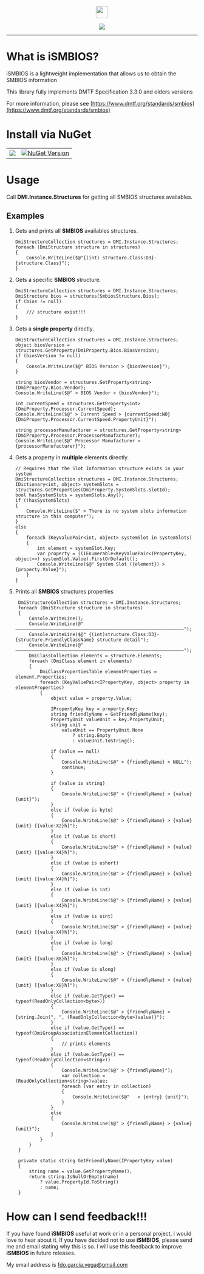 ﻿<p align="center">
  <img src="https://cdn.rawgit.com/iAJTin/iSMBIOS/master/nuget/iSMBIOS.png"  
       height="32"/>
</p>
<p align="center">
  <a href="https://github.com/iAJTin/iSMBIOS">
    <img src="https://img.shields.io/badge/iTin-iSMBIOS-green.svg?style=flat"/>
  </a>
</p>

***

# What is iSMBIOS?
iSMBIOS is a lightweight implementation that allows us to obtain the SMBIOS information

This library fully implements DMTF Specification 3.3.0 and olders versions

For more information, please see [https://www.dmtf.org/standards/smbios](https://www.dmtf.org/standards/smbios)

# Install via NuGet

<table>
  <tr>
    <td>
      <a href="https://github.com/iAJTin/iSMBIOS">
        <img src="https://img.shields.io/badge/-iSMBIOS-green.svg?style=flat"/>
      </a>
    </td>
    <td>
      <a href="https://www.nuget.org/packages/iSMBIOS/">
        <img alt="NuGet Version" 
             src="https://img.shields.io/nuget/v/iSMBIOS.svg" /> 
      </a>
    </td>  
  </tr>
</table>

# Usage

Call **DMI.Instance.Structures** for getting all SMBIOS structures availables.

## Examples

1. Gets and prints all **SMBIOS** availables structures.


       DmiStructureCollection structures = DMI.Instance.Structures;
       foreach (DmiStructure structure in structures)
       {
           Console.WriteLine($@"{(int) structure.Class:D3}-{structure.Class}");
       }

2. Gets a specific **SMBIOS** structure.


       DmiStructureCollection structures = DMI.Instance.Structures;
       DmiStructure bios = structures[SmbiosStructure.Bios];
       if (bios != null)
       {
           /// structure exist!!!
       }

3. Gets a **single property** directly.


       DmiStructureCollection structures = DMI.Instance.Structures;
       object biosVersion = structures.GetProperty(DmiProperty.Bios.BiosVersion);
       if (biosVersion != null)
       {
           Console.WriteLine($@" BIOS Version > {biosVersion}");
       }

       string biosVendor = structures.GetProperty<string>(DmiProperty.Bios.Vendor);
       Console.WriteLine($@" > BIOS Vendor > {biosVendor}");

       int currentSpeed = structures.GetProperty<int>(DmiProperty.Processor.CurrentSpeed);
       Console.WriteLine($@" > Current Speed > {currentSpeed:N0} {DmiProperty.Processor.CurrentSpeed.PropertyUnit}");

       string processorManufacturer = structures.GetProperty<string>(DmiProperty.Processor.ProcessorManufacturer);
       Console.WriteLine($@" Processor Manufacturer > {processorManufacturer}");

4. Gets a property in **multiple** elements directly.

       // Requires that the Slot Information structure exists in your system
       DmiStructureCollection structures = DMI.Instance.Structures;
       IDictionary<int, object> systemSlots = structures.GetProperties(DmiProperty.SystemSlots.SlotId);
       bool hasSystemSlots = systemSlots.Any();
       if (!hasSystemSlots)
       {
           Console.WriteLine($" > There is no system slots information structure in this computer");
       }
       else
       {
           foreach (KeyValuePair<int, object> systemSlot in systemSlots)
           {
               int element = systemSlot.Key;
               var property = ((IEnumerable<KeyValuePair<IPropertyKey, object>>) systemSlot.Value).FirstOrDefault();
               Console.WriteLine($@" System Slot ({element}) > {property.Value}");
           }
       }

5. Prints all **SMBIOS** structures properties

        DmiStructureCollection structures = DMI.Instance.Structures;      
        foreach (DmiStructure structure in structures)
        {
            Console.WriteLine();
            Console.WriteLine(@" ——————————————————————————————————————————————————————————————");
            Console.WriteLine($@" {(int)structure.Class:D3}-{structure.FriendlyClassName} structure detail");
            Console.WriteLine(@" ——————————————————————————————————————————————————————————————");
            DmiClassCollection elements = structure.Elements;
            foreach (DmiClass element in elements)
            {
                DmiClassPropertiesTable elementProperties = element.Properties;
                foreach (KeyValuePair<IPropertyKey, object> property in elementProperties)
                {
                    object value = property.Value;

                    IPropertyKey key = property.Key;
                    string friendlyName = GetFriendlyName(key);
                    PropertyUnit valueUnit = key.PropertyUnit;
                    string unit =
                        valueUnit == PropertyUnit.None
                            ? string.Empty
                            : valueUnit.ToString();

                    if (value == null)
                    {
                        Console.WriteLine($@" > {friendlyName} > NULL");
                        continue;
                    }

                    if (value is string)
                    {
                        Console.WriteLine($@" > {friendlyName} > {value} {unit}");
                    }
                    else if (value is byte)
                    {
                        Console.WriteLine($@" > {friendlyName} > {value} {unit} [{value:X2}h]");
                    }
                    else if (value is short)
                    {
                        Console.WriteLine($@" > {friendlyName} > {value} {unit} [{value:X4}h]");
                    }
                    else if (value is ushort)
                    {
                        Console.WriteLine($@" > {friendlyName} > {value} {unit} [{value:X4}h]");
                    }
                    else if (value is int)
                    {
                        Console.WriteLine($@" > {friendlyName} > {value} {unit} [{value:X4}h]");
                    }
                    else if (value is uint)
                    {
                        Console.WriteLine($@" > {friendlyName} > {value} {unit} [{value:X4}h]");
                    }
                    else if (value is long)
                    {
                        Console.WriteLine($@" > {friendlyName} > {value} {unit} [{value:X8}h]");
                    }
                    else if (value is ulong)
                    {
                        Console.WriteLine($@" > {friendlyName} > {value} {unit} [{value:X8}h]");
                    }
                    else if (value.GetType() == typeof(ReadOnlyCollection<byte>))
                    {
                        Console.WriteLine($@" > {friendlyName} > {string.Join(", ", (ReadOnlyCollection<byte>)value)}");
                    }
                    else if (value.GetType() == typeof(DmiGroupAssociationElementCollection))
                    {
                        // prints elements
                    }
                    else if (value.GetType() == typeof(ReadOnlyCollection<string>))
                    {
                        Console.WriteLine($@" > {friendlyName}");
                        var collection = (ReadOnlyCollection<string>)value;
                        foreach (var entry in collection)
                        {
                            Console.WriteLine($@"   > {entry} {unit}");
                        }
                    }
                    else
                    {
                        Console.WriteLine($@" > {friendlyName} > {value} {unit}");
                    }
                }
            }
        }

        private static string GetFriendlyName(IPropertyKey value)
        {
            string name = value.GetPropertyName();
            return string.IsNullOrEmpty(name)
                ? value.PropertyId.ToString()
                : name;
        }

# How can I send feedback!!!

If you have found **iSMBIOS** useful at work or in a personal project, I would love to hear about it. If you have decided not to use **iSMBIOS**, please send me and email stating why this is so. I will use this feedback to improve **iSMBIOS** in future releases.

My email address is fdo.garcia.vega@gmail.com
